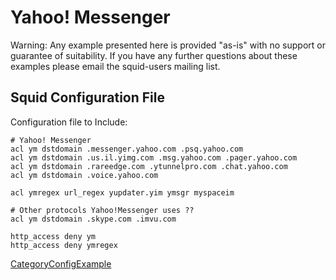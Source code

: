 # Yahoo\! Messenger

Warning: Any example presented here is provided "as-is" with no support
or guarantee of suitability. If you have any further questions about
these examples please email the squid-users mailing list.

## Squid Configuration File

Configuration file to Include:

    # Yahoo! Messenger
    acl ym dstdomain .messenger.yahoo.com .psq.yahoo.com
    acl ym dstdomain .us.il.yimg.com .msg.yahoo.com .pager.yahoo.com
    acl ym dstdomain .rareedge.com .ytunnelpro.com .chat.yahoo.com
    acl ym dstdomain .voice.yahoo.com
    
    acl ymregex url_regex yupdater.yim ymsgr myspaceim
    
    # Other protocols Yahoo!Messenger uses ??
    acl ym dstdomain .skype.com .imvu.com
    
    http_access deny ym
    http_access deny ymregex

[CategoryConfigExample](/CategoryConfigExample#)
